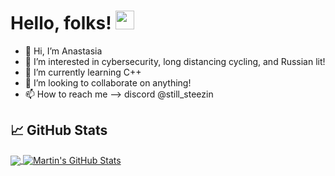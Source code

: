 # Hello, folks! <img src="https://raw.githubusercontent.com/MartinHeinz/MartinHeinz/master/wave.gif" width="30px">

- 👋 Hi, I’m Anastasia 
- 👀 I’m interested in cybersecurity, long distancing cycling, and Russian lit!
- 🌱 I’m currently learning C++
- 💞️ I’m looking to collaborate on anything! 
- 📫 How to reach me --> discord @still_steezin


## &#x1f4c8; GitHub Stats

<a href="https://github.com/stillsteezin"> 
  <img align="center" src="https://github-readme-stats.vercel.app/api/top-langs/?username=stillsteezin&hide=java,html,tex&title_color=ffffff&text_color=c9cacc&icon_color=2bbc8a&bg_color=1d1f21&langs_count=3" />
</a>
<a href="https://github.com/stillsteezin">
  <img align="center" src="https://github-readme-stats.vercel.app/api?username=stillsteezin&show_icons=true&line_height=27&count_private=true&title_color=ffffff&text_color=c9cacc&icon_color=2bbc8a&bg_color=1d1f21" alt="Martin's GitHub Stats" />
</a>


<!---
stillsteezin/stillsteezin is a ✨ special ✨ repository because its `README.md` (this file) appears on your GitHub profile.
You can click the Preview link to take a look at your changes.
--->
